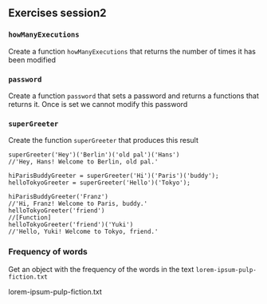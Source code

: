 ## Exercises session2 

### `howManyExecutions`
Create a function `howManyExecutions` that returns the number of times it has been modified

### `password`
Create a function `password` that sets a password and returns a functions that returns it. Once is set we cannot modify this password

### `superGreeter`
Create the function `superGreeter` that produces this result 
```
superGreeter('Hey')('Berlin')('old pal')('Hans')
//'Hey, Hans! Welcome to Berlin, old pal.'
­
hiParisBuddyGreeter = superGreeter('Hi')('Paris')('buddy');
helloTokyoGreeter = superGreeter('Hello')('Tokyo');
­
hiParisBuddyGreeter('Franz')
//'Hi, Franz! Welcome to Paris, buddy.'
helloTokyoGreeter('friend')
//[Function]
helloTokyoGreeter('friend')('Yuki')
//'Hello, Yuki! Welcome to Tokyo, friend.'
```

### Frequency of words
Get an object with the frequency of the words in the text `lorem-ipsum-pulp-fiction.txt`


lorem-ipsum-pulp-fiction.txt